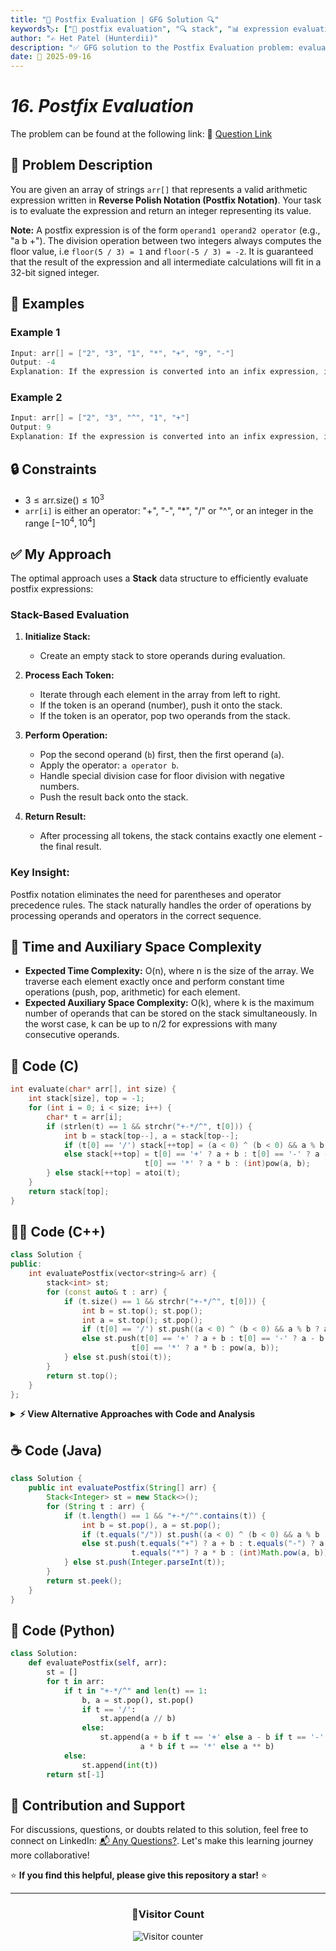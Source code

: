 ```yaml
---
title: "🧮 Postfix Evaluation | GFG Solution 🔍"
keywords🏷️: ["🧮 postfix evaluation", "🔍 stack", "📊 expression evaluation", "🎯 reverse polish notation", "📘 GFG", "🏁 competitive programming", "📚 DSA"]
author: "✍️ Het Patel (Hunterdii)"
description: "✅ GFG solution to the Postfix Evaluation problem: evaluate arithmetic expressions written in Reverse Polish Notation using stack data structure. 🚀"
date: 📅 2025-09-16
---
```


# *16. Postfix Evaluation*

The problem can be found at the following link: 🔗 [Question Link](https://www.geeksforgeeks.org/problems/evaluation-of-postfix-expression1735/1)

## **🧩 Problem Description**

You are given an array of strings `arr[]` that represents a valid arithmetic expression written in **Reverse Polish Notation (Postfix Notation)**. Your task is to evaluate the expression and return an integer representing its value.

**Note:** A postfix expression is of the form `operand1 operand2 operator` (e.g., "a b +"). The division operation between two integers always computes the floor value, i.e `floor(5 / 3) = 1` and `floor(-5 / 3) = -2`. It is guaranteed that the result of the expression and all intermediate calculations will fit in a 32-bit signed integer.

## **📘 Examples**

### Example 1

```cpp
Input: arr[] = ["2", "3", "1", "*", "+", "9", "-"]
Output: -4
Explanation: If the expression is converted into an infix expression, it will be 2 + (3 * 1) – 9 = 5 – 9 = -4.
```

### Example 2

```cpp
Input: arr[] = ["2", "3", "^", "1", "+"]
Output: 9
Explanation: If the expression is converted into an infix expression, it will be 2 ^ 3 + 1 = 8 + 1 = 9.
```

## **🔒 Constraints**

* $3 \le \text{arr.size()} \le 10^3$
* `arr[i]` is either an operator: "+", "-", "*", "/" or "^", or an integer in the range $[-10^4, 10^4]$

## **✅ My Approach**

The optimal approach uses a **Stack** data structure to efficiently evaluate postfix expressions:

### **Stack-Based Evaluation**

1. **Initialize Stack:**
   * Create an empty stack to store operands during evaluation.

2. **Process Each Token:**
   * Iterate through each element in the array from left to right.
   * If the token is an operand (number), push it onto the stack.
   * If the token is an operator, pop two operands from the stack.

3. **Perform Operation:**
   * Pop the second operand (`b`) first, then the first operand (`a`).
   * Apply the operator: `a operator b`.
   * Handle special division case for floor division with negative numbers.
   * Push the result back onto the stack.

4. **Return Result:**
   * After processing all tokens, the stack contains exactly one element - the final result.

### **Key Insight:**
Postfix notation eliminates the need for parentheses and operator precedence rules. The stack naturally handles the order of operations by processing operands and operators in the correct sequence.

## 📝 Time and Auxiliary Space Complexity

* **Expected Time Complexity:** O(n), where n is the size of the array. We traverse each element exactly once and perform constant time operations (push, pop, arithmetic) for each element.
* **Expected Auxiliary Space Complexity:** O(k), where k is the maximum number of operands that can be stored on the stack simultaneously. In the worst case, k can be up to n/2 for expressions with many consecutive operands.

## **🔧 Code (C)**

```c
int evaluate(char* arr[], int size) {
    int stack[size], top = -1;
    for (int i = 0; i < size; i++) {
        char* t = arr[i];
        if (strlen(t) == 1 && strchr("+-*/^", t[0])) {
            int b = stack[top--], a = stack[top--];
            if (t[0] == '/') stack[++top] = (a < 0) ^ (b < 0) && a % b ? a / b - 1 : a / b;
            else stack[++top] = t[0] == '+' ? a + b : t[0] == '-' ? a - b : 
                              t[0] == '*' ? a * b : (int)pow(a, b);
        } else stack[++top] = atoi(t);
    }
    return stack[top];
}
```

## **🧑‍💻 Code (C++)**

```cpp
class Solution {
public:
    int evaluatePostfix(vector<string>& arr) {
        stack<int> st;
        for (const auto& t : arr) {
            if (t.size() == 1 && strchr("+-*/^", t[0])) {
                int b = st.top(); st.pop();
                int a = st.top(); st.pop();
                if (t[0] == '/') st.push((a < 0) ^ (b < 0) && a % b ? a / b - 1 : a / b);
                else st.push(t[0] == '+' ? a + b : t[0] == '-' ? a - b : 
                           t[0] == '*' ? a * b : pow(a, b));
            } else st.push(stoi(t));
        }
        return st.top();
    }
};
```

<details>
<summary><b>⚡ View Alternative Approaches with Code and Analysis</b></summary>

## 📊 **2️⃣ Array-Based Stack Simulation**

### 💡 Algorithm Steps:

1. Use fixed array with index pointer instead of STL stack for better performance.
2. Handle operators with switch statement for faster dispatch.
3. Process negative numbers by checking first character and length.
4. Eliminate dynamic memory allocation overhead.

```cpp
class Solution {
public:
    int evaluatePostfix(vector<string>& arr) {
        int stack[arr.size()], top = -1;
        for (const string& t : arr) {
            if (t.size() == 1) {
                switch (t[0]) {
                    case '+': { int b = stack[top--], a = stack[top--]; stack[++top] = a + b; break; }
                    case '-': { int b = stack[top--], a = stack[top--]; stack[++top] = a - b; break; }
                    case '*': { int b = stack[top--], a = stack[top--]; stack[++top] = a * b; break; }
                    case '/': { int b = stack[top--], a = stack[top--]; 
                               stack[++top] = (a < 0) ^ (b < 0) && a % b ? a / b - 1 : a / b; break; }
                    case '^': { int b = stack[top--], a = stack[top--]; stack[++top] = pow(a, b); break; }
                    default: stack[++top] = stoi(t); break;
                }
            } else stack[++top] = stoi(t);
        }
        return stack[top];
    }
};
```

### 📝 **Complexity Analysis:**

* **Time:** ⏱️ O(n) - Single pass with O(1) operations per token
* **Auxiliary Space:** 💾 O(n) - Fixed array allocation based on input size

### ✅ **Why This Approach?**

* Zero dynamic allocation overhead
* Faster operator dispatch with switch
* Direct memory access without STL abstraction

## 📊 **3️⃣ Two-Pointer Recursion**

### 💡 Algorithm Steps:

1. Use recursive approach with two pointers for expression parsing.
2. Parse from right to left to handle postfix notation naturally.
3. Build expression tree implicitly through recursion stack.
4. Evaluate during unwinding phase of recursion.

```cpp
class Solution {
public:
    int evaluatePostfix(vector<string>& arr) {
        int idx = arr.size() - 1;
        return helper(arr, idx);
    }
private:
    int helper(vector<string>& arr, int& idx) {
        string t = arr[idx--];
        if (t.size() == 1 && strchr("+-*/^", t[0])) {
            int right = helper(arr, idx);
            int left = helper(arr, idx);
            if (t[0] == '/') return (left < 0) ^ (right < 0) && left % right ? left / right - 1 : left / right;
            return t[0] == '+' ? left + right : t[0] == '-' ? left - right :
                   t[0] == '*' ? left * right : pow(left, right);
        }
        return stoi(t);
    }
};
```

### 📝 **Complexity Analysis:**

* **Time:** ⏱️ O(n) - Each token processed exactly once
* **Auxiliary Space:** 💾 O(h) - Recursion stack depth proportional to operators

### ✅ **Why This Approach?**

* Elegant recursive solution without explicit stack
* Natural handling of postfix evaluation order
* Cleaner code structure for complex expressions

## 📊 **4️⃣ Single-Pass Inline Evaluation**

### 💡 Algorithm Steps:

1. Process tokens in single pass with immediate evaluation.
2. Use vector as dynamic stack with reserve for performance.
3. Inline all operations to minimize function call overhead.
4. Handle edge cases like division by zero and negative numbers.

```cpp
class Solution {
public:
    int evaluatePostfix(vector<string>& arr) {
        vector<int> st;
        st.reserve(arr.size());
        for (auto& t : arr) {
            if (t == "+") { int b = st.back(); st.pop_back(); st.back() += b; }
            else if (t == "-") { int b = st.back(); st.pop_back(); st.back() -= b; }
            else if (t == "*") { int b = st.back(); st.pop_back(); st.back() *= b; }
            else if (t == "/") { int b = st.back(); st.pop_back(); int a = st.back(); 
                                st.back() = (a < 0) ^ (b < 0) && a % b ? a / b - 1 : a / b; }
            else if (t == "^") { int b = st.back(); st.pop_back(); st.back() = pow(st.back(), b); }
            else st.push_back(stoi(t));
        }
        return st.back();
    }
};
```

### 📝 **Complexity Analysis:**

* **Time:** ⏱️ O(n) - Linear traversal with constant time operations
* **Auxiliary Space:** 💾 O(k) - Space proportional to maximum operands on stack

### ✅ **Why This Approach?**

* Optimized memory usage with vector reserve
* Inline operations reduce function call overhead
* Dynamic stack growth handles variable expression sizes

## 🆚 **🔍 Comparison of Approaches**

| 🚀 **Approach**                    | ⏱️ **Time Complexity** | 💾 **Space Complexity** | ✅ **Pros**                        | ⚠️ **Cons**                           |
| ---------------------------------- | ---------------------- | ----------------------- | --------------------------------- | ------------------------------------- |
| 🏷️ **Standard Stack**             | 🟢 O(n)                | 🟢 O(k)                 | 🚀 Simple and reliable            | 🔧 STL overhead                      |
| 🔍 **Array Simulation**           | 🟢 O(n)                | 🟢 O(n)                 | 📖 Fastest execution              | 💾 Fixed memory allocation           |
| 📊 **Recursive**                  | 🟢 O(n)                | 🟢 O(h)                 | 🎯 Elegant code structure         | 🐌 Recursion overhead               |
| 🔄 **Vector-based**               | 🟢 O(n)                | 🟢 O(k)                 | ⭐ Dynamic memory optimization     | 🔧 Slightly more complex             |

### 🏆 **Best Choice Recommendation**

| 🎯 **Scenario**                                    | 🎖️ **Recommended Approach**          | 🔥 **Performance Rating** |
| -------------------------------------------------- | ------------------------------------- | ------------------------- |
| 🏅 **Maximum performance needed**                     | 🥇 **Array Simulation**              | ★★★★★                     |
| 📖 **General purpose usage**                          | 🥈 **Standard Stack**                | ★★★★★                     |
| 🔧 **Memory optimization priority**                   | 🥉 **Vector-based**                  | ★★★★☆                     |
| 🎯 **Educational/Interview**                          | 🏅 **Recursive Approach**            | ★★★★☆                     |

</details>

## **☕ Code (Java)**

```java
class Solution {
    public int evaluatePostfix(String[] arr) {
        Stack<Integer> st = new Stack<>();
        for (String t : arr) {
            if (t.length() == 1 && "+-*/^".contains(t)) {
                int b = st.pop(), a = st.pop();
                if (t.equals("/")) st.push((a < 0) ^ (b < 0) && a % b != 0 ? a / b - 1 : a / b);
                else st.push(t.equals("+") ? a + b : t.equals("-") ? a - b : 
                           t.equals("*") ? a * b : (int)Math.pow(a, b));
            } else st.push(Integer.parseInt(t));
        }
        return st.peek();
    }
}
```

## **🐍 Code (Python)**

```python
class Solution:
    def evaluatePostfix(self, arr):
        st = []
        for t in arr:
            if t in "+-*/^" and len(t) == 1:
                b, a = st.pop(), st.pop()
                if t == '/':
                    st.append(a // b)
                else:
                    st.append(a + b if t == '+' else a - b if t == '-' else 
                             a * b if t == '*' else a ** b)
            else:
                st.append(int(t))
        return st[-1]
```

## 🧠 Contribution and Support

For discussions, questions, or doubts related to this solution, feel free to connect on LinkedIn: [📬 Any Questions?](https://www.linkedin.com/in/patel-hetkumar-sandipbhai-8b110525a/). Let's make this learning journey more collaborative!

⭐ **If you find this helpful, please give this repository a star!** ⭐

---

<div align="center">
  <h3><b>📍Visitor Count</b></h3>
</div>

<p align="center">
  <img src="https://visitor-badge.laobi.icu/badge?page_id=Hunterdii.GeeksforGeeks-POTD" alt="Visitor counter" />
</p>
